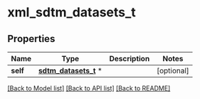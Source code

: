 # xml_sdtm_datasets_t

## Properties
Name | Type | Description | Notes
------------ | ------------- | ------------- | -------------
**self** | [**sdtm_datasets_t**](sdtm_datasets.md) \* |  | [optional] 

[[Back to Model list]](../README.md#documentation-for-models) [[Back to API list]](../README.md#documentation-for-api-endpoints) [[Back to README]](../README.md)


